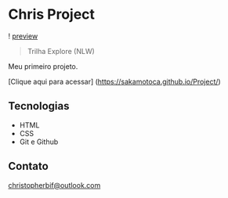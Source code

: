 # Chris Project

! [preview](./.github/preview.png)

> Trilha Explore (NLW)

Meu primeiro projeto.

[Clique aqui para acessar] (https://sakamotoca.github.io/Project/)

## Tecnologias

- HTML
- CSS
- Git e Github

## Contato

christopherbif@outlook.com